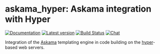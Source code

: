 # askama_hyper: Askama integration with Hyper

[![Documentation](https://docs.rs/askama_hyper/badge.svg)](https://docs.rs/askama_hyper/)
[![Latest version](https://img.shields.io/crates/v/askama_hyper.svg)](https://crates.io/crates/askama_hyper)
[![Build Status](https://github.com/djc/askama/workflows/CI/badge.svg)](https://github.com/djc/askama/actions?query=workflow%3ACI)
[![Chat](https://badges.gitter.im/gitterHQ/gitter.svg)](https://gitter.im/djc/askama)

Integration of the [Askama](https://github.com/djc/askama) templating engine in
code building on the [hyper](https://crates.io/crates/hyper)-based web servers.
